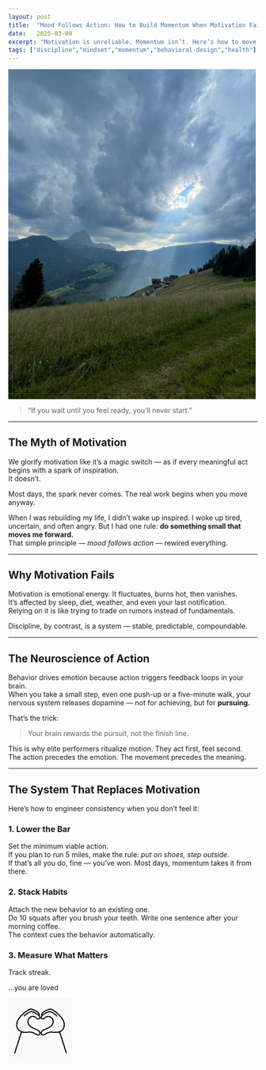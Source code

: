 ```yaml
---
layout: post
title:  "Mood Follows Action: How to Build Momentum When Motivation Fails"
date:   2025-03-09
excerpt: "Motivation is unreliable. Momentum isn’t. Here’s how to move when you don’t feel like it — and why action is the antidote to hesitation."
tags: ["discipline","mindset","momentum","behavioral-design","health"]
---
```




<img src="../images/sun.jpg" alt="jump" style="width: 500px; display: block; margin-left: 0;">


> “If you wait until you feel ready, you’ll never start.”

---

## The Myth of Motivation

We glorify motivation like it’s a magic switch — as if every meaningful act begins with a spark of inspiration.  
It doesn’t.  

Most days, the spark never comes. The real work begins when you move anyway.  

When I was rebuilding my life, I didn’t wake up inspired. I woke up tired, uncertain, and often angry. But I had one rule: **do something small that moves me forward.**  
That simple principle — *mood follows action* — rewired everything.  

---

## Why Motivation Fails

Motivation is emotional energy. It fluctuates, burns hot, then vanishes.  
It’s affected by sleep, diet, weather, and even your last notification.  
Relying on it is like trying to trade on rumors instead of fundamentals.

Discipline, by contrast, is a system — stable, predictable, compoundable.    

---

## The Neuroscience of Action

Behavior drives emotion because action triggers feedback loops in your brain.  
When you take a small step, even one push-up or a five-minute walk, your nervous system releases dopamine — not for achieving, but for **pursuing.**  

That’s the trick:  
> Your brain rewards the pursuit, not the finish line.

This is why elite performers ritualize motion. They act first, feel second.  
The action precedes the emotion. The movement precedes the meaning.  

---

## The System That Replaces Motivation

Here’s how to engineer consistency when you don’t feel it:

### 1. **Lower the Bar**
Set the minimum viable action.  
If you plan to run 5 miles, make the rule: *put on shoes, step outside*.  
If that’s all you do, fine — you’ve won. Most days, momentum takes it from there.

### 2. **Stack Habits**
Attach the new behavior to an existing one.  
Do 10 squats after you brush your teeth. Write one sentence after your morning coffee.  
The context cues the behavior automatically.

### 3. **Measure What Matters**
Track streak. 





...you are loved 

<img src="../images/you are loved.png" alt="you are loved" style="width: 130px; display: block; margin-left: 0;">



